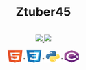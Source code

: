 <h1 align="center">Ztuber45</h1>
<br>

<div align="center">
  <a href="https://github.com/Ztuber45">
  <img src="https://github-readme-stats.vercel.app/api?username=Ztuber45&show_icons=true&theme=github_dark&include_all_commits=true&count_private=true&hide_border=true"  width = 400 />
  <img src="https://github-readme-stats.vercel.app/api/top-langs/?username=Ztuber45&layout=compact&langs_count=7&theme=github_dark&hide_border=true"  width = 400/>
</div>
  
<div align="center"><br>
  <img align="center" alt="Rafa-HTML" height="30" width="40" src="https://raw.githubusercontent.com/devicons/devicon/master/icons/html5/html5-original.svg">
  <img align="center" alt="Rafa-CSS" height="30" width="40" src="https://raw.githubusercontent.com/devicons/devicon/master/icons/css3/css3-original.svg">
  <img align="center" alt="Rafa-Python" height="30" width="40" src="https://raw.githubusercontent.com/devicons/devicon/master/icons/python/python-original.svg">
  <img align="center" alt="Rafa-Csharp" height="30" width="40" src="https://raw.githubusercontent.com/devicons/devicon/master/icons/csharp/csharp-original.svg">
</div>
